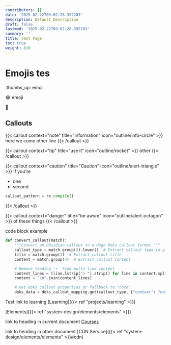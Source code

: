 ```yaml
---
contributors: []
date: '2025-02-22T09:02:28.392283'
description: Default Description
draft: false
lastmod: '2025-02-22T09:02:28.392283'
summary: ''
title: Test Page
toc: true
weight: 810
---
```

# Emojis tes

:thumbs_up: emoji

:joy: emoji

🥮 
## Callouts

{{< callout context="note" title="information" icon="outline/info-circle" >}}
here we come
other line
{{< /callout >}}

{{< callout context="tip" title="use it" icon="outline/rocket" >}}
other
{{< /callout >}}

{{< callout context="caution" title="Caution" icon="outline/alert-triangle" >}}
If you're
- one
- second
```python
callout_pattern = re.compile()
```
{{< /callout >}}

 

{{< callout context="danger" title="be awsre" icon="outline/alert-octagon" >}}
of these things
{{< /callout >}}

code block example

```python
def convert_callout(match):
    """Convert an Obsidian callout to a Hugo Doks callout format."""
    callout_type = match.group(2).lower()  # Extract callout type (e.g., "info")
    title = match.group(3)  # Extract callout title
    content = match.group(4)  # Extract callout content

    # Remove leading '>' from multi-line content
    content_lines = [line.lstrip("> ").strip() for line in content.split("\n") if line.startswith(">")]
    content = "\n".join(content_lines)

    # Get Doks callout properties or fallback to "note"
    doks_data = doks_callout_mapping.get(callout_type, {"context": "note", "icon": "outline/info-circle"})


```

Test link to learning
[Learning]({{< ref "projects/learning" >}})

[Elements]({{< ref "system-design/elements/elements" >}})

link to heading in current document
[Courses](#courses)

link to heading in other document
[CDN Service]({{< ref "system-design/elements/elements" >}}#cdn)
